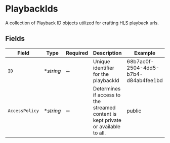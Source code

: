 # PlaybackIds

A collection of Playback ID objects utilized for crafting HLS playback urls.


## Fields

| Field                                                                             | Type                                                                              | Required                                                                          | Description                                                                       | Example                                                                           |
| --------------------------------------------------------------------------------- | --------------------------------------------------------------------------------- | --------------------------------------------------------------------------------- | --------------------------------------------------------------------------------- | --------------------------------------------------------------------------------- |
| `ID`                                                                              | **string*                                                                         | :heavy_minus_sign:                                                                | Unique identifier for the playbackId                                              | 68b7ac0f-2504-4dd5-b7b4-d84ab4fee1bd                                              |
| `AccessPolicy`                                                                    | **string*                                                                         | :heavy_minus_sign:                                                                | Determines if access to the streamed content is kept private or available to all. | public                                                                            |
